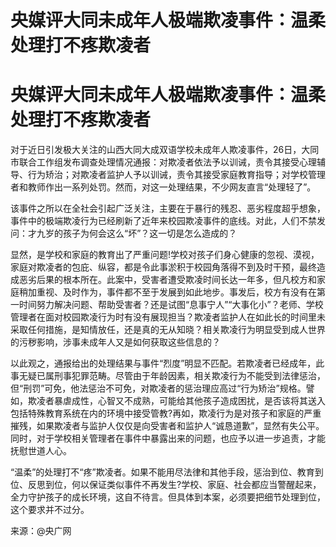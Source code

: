 # 央媒评大同未成年人极端欺凌事件：温柔处理打不疼欺凌者

# 央媒评大同未成年人极端欺凌事件：温柔处理打不疼欺凌者

对于近日引发极大关注的山西大同大成双语学校未成年人欺凌事件，26日，大同市联合工作组发布调查处理情况通报：对欺凌者依法予以训诫，责令其接受心理辅导、行为矫治；对欺凌者监护人予以训诫，责令其接受家庭教育指导；对学校管理者和教师作出一系列处罚。然而，对这一处理结果，不少网友直言“处理轻了”。

该事件之所以在全社会引起广泛关注，主要在于暴行的残忍、恶劣程度超乎想象，事件中的极端欺凌行为已经刷新了近年来校园欺凌事件的底线。对此，人们不禁发问：才九岁的孩子为何会这么“坏”？这一切是怎么造成的？

显然，是学校和家庭的教育出了严重问题!学校对孩子们身心健康的忽视、漠视，家庭对欺凌者的包庇、纵容，都是令此事淤积于校园角落得不到及时干预，最终造成恶劣后果的根本所在。此案中，受害者遭受欺凌时间长达一年多，但凡校方和家庭稍加重视、及时作为，事件都不至于发展到如此地步。事发后，校方有没有在第一时间努力解决问题、帮助受害者？还是试图“息事宁人”“大事化小”？老师、学校管理者在面对校园欺凌行为时有没有展现担当？欺凌者监护人在如此长的时间里未采取任何措施，是知情放任，还是真的无从知晓？相关欺凌行为明显受到成人世界的污秽影响，涉事未成年人又是如何获取这些信息的？

以此观之，通报给出的处理结果与事件“烈度”明显不匹配。若欺凌者已经成年，此事无疑已属刑事犯罪范畴。尽管由于年龄因素，相关欺凌行为不能受到法律惩治，但“刑罚”可免，他法惩治不可免，对欺凌者的惩治理应高过“行为矫治”规格。譬如，欺凌者暴虐成性，心智又不成熟，可能给其他孩子造成困扰，是否该将其送入包括特殊教育系统在内的环境中接受管教?再如，欺凌行为是对孩子和家庭的严重摧残，如果欺凌者与监护人仅仅是向受害者和监护人“诚恳道歉”，显然有失公平。同时，对于学校相关管理者在事件中暴露出来的问题，也应予以进一步追责，才能抚慰世道人心。

“温柔”的处理打不“疼”欺凌者。如果不能用尽法律和其他手段，惩治到位、教育到位、反思到位，何以保证类似事件不再发生?学校、家庭、社会都应当警醒起来，全力守护孩子的成长环境，这自不待言。但具体到本案，必须要把细节处理到位，这个要求并不过分。

来源：@央广网

